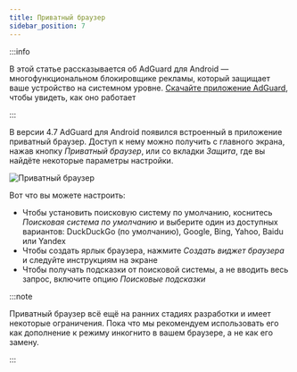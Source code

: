 ```yaml
---
title: Приватный браузер
sidebar_position: 7
---
```


:::info

В этой статье рассказывается об AdGuard для Android — многофункциональном блокировщике рекламы, который защищает ваше устройство на системном уровне. [Скачайте приложение AdGuard](https://agrd.io/download-kb-adblock), чтобы увидеть, как оно работает

:::

В версии 4.7 AdGuard для Android появился встроенный в приложение приватный браузер. Доступ к нему можно получить с главного экрана, нажав кнопку _Приватный браузер_, или со вкладки _Защита_, где вы найдёте некоторые параметры настройки.

![Приватный браузер](https://cdn.adtidy.org/content/release_notes/ad_blocker/android/v4.7/agpb_ru.png)

Вот что вы можете настроить:

- Чтобы установить поисковую систему по умолчанию, коснитесь _Поисковая система по умолчанию_ и выберите один из доступных вариантов: DuckDuckGo (по умолчанию), Google, Bing, Yahoo, Baidu или Yandex
- Чтобы создать ярлык браузера, нажмите _Создать виджет браузера_ и следуйте инструкциям на экране
- Чтобы получать подсказки от поисковой системы, а не вводить весь запрос, включите опцию _Поисковые подсказки_

:::note

Приватный браузер всё ещё на ранних стадиях разработки и имеет некоторые ограничения. Пока что мы рекомендуем использовать его как дополнение к режиму инкогнито в вашем браузере, а не как его замену.

:::
